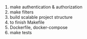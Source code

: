 1. make authentication & authorization
2. make filters
3. build scalable project structure
4. to finish Makefile
5. Dockerfile, docker-compose
6. make tests
